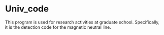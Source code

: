 # Univ_code
This program is used for research activities at graduate school.
Specifically, it is the detection code for the magnetic neutral line.
